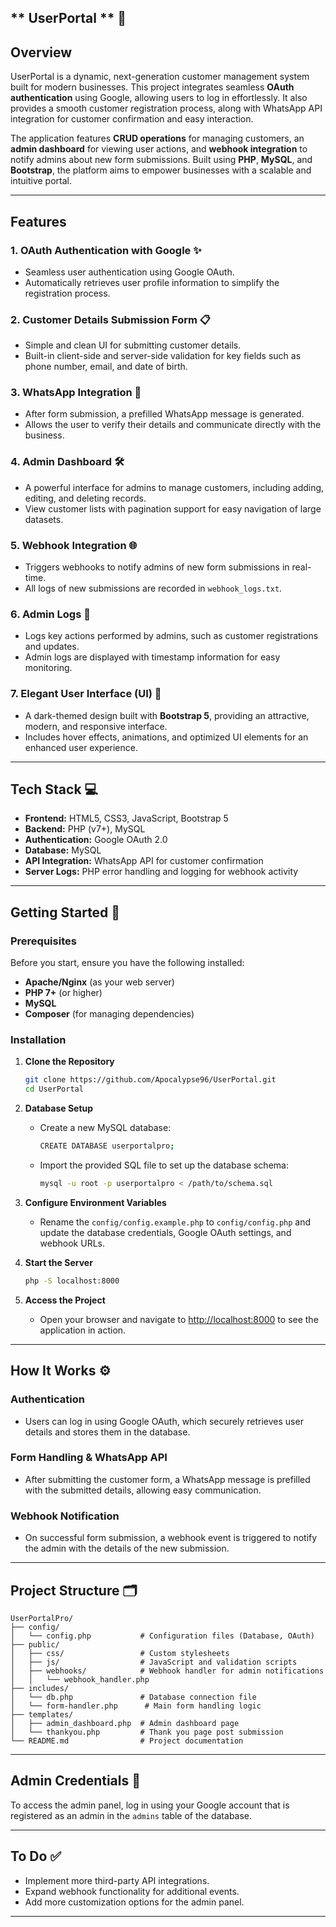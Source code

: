 ## ** UserPortal ** 🎉

## **Overview**

UserPortal  is a dynamic, next-generation customer management system built for modern businesses. This project integrates seamless **OAuth authentication** using Google, allowing users to log in effortlessly. It also provides a smooth customer registration process, along with WhatsApp API integration for customer confirmation and easy interaction.

The application features **CRUD operations** for managing customers, an **admin dashboard** for viewing user actions, and **webhook integration** to notify admins about new form submissions. Built using **PHP**, **MySQL**, and **Bootstrap**, the platform aims to empower businesses with a scalable and intuitive portal.

---

## **Features**

### 1. **OAuth Authentication with Google** ✨
   - Seamless user authentication using Google OAuth.
   - Automatically retrieves user profile information to simplify the registration process.
  
### 2. **Customer Details Submission Form** 📋
   - Simple and clean UI for submitting customer details.
   - Built-in client-side and server-side validation for key fields such as phone number, email, and date of birth.

### 3. **WhatsApp Integration** 📱
   - After form submission, a prefilled WhatsApp message is generated.
   - Allows the user to verify their details and communicate directly with the business.

### 4. **Admin Dashboard** 🛠️
   - A powerful interface for admins to manage customers, including adding, editing, and deleting records.
   - View customer lists with pagination support for easy navigation of large datasets.

### 5. **Webhook Integration** 🌐
   - Triggers webhooks to notify admins of new form submissions in real-time.
   - All logs of new submissions are recorded in `webhook_logs.txt`.

### 6. **Admin Logs** 📜
   - Logs key actions performed by admins, such as customer registrations and updates.
   - Admin logs are displayed with timestamp information for easy monitoring.

### 7. **Elegant User Interface (UI)** 🎨
   - A dark-themed design built with **Bootstrap 5**, providing an attractive, modern, and responsive interface.
   - Includes hover effects, animations, and optimized UI elements for an enhanced user experience.

---

## **Tech Stack** 💻

- **Frontend:** HTML5, CSS3, JavaScript, Bootstrap 5
- **Backend:** PHP (v7+), MySQL
- **Authentication:** Google OAuth 2.0
- **Database:** MySQL
- **API Integration:** WhatsApp API for customer confirmation
- **Server Logs:** PHP error handling and logging for webhook activity

---

## **Getting Started** 🚀

### **Prerequisites**

Before you start, ensure you have the following installed:
- **Apache/Nginx** (as your web server)
- **PHP 7+** (or higher)
- **MySQL**
- **Composer** (for managing dependencies)

### **Installation**

1. **Clone the Repository**
   ```bash
   git clone https://github.com/Apocalypse96/UserPortal.git
   cd UserPortal
   ```

2. **Database Setup**
   - Create a new MySQL database:
     ```bash
     CREATE DATABASE userportalpro;
     ```
   - Import the provided SQL file to set up the database schema:
     ```bash
     mysql -u root -p userportalpro < /path/to/schema.sql
     ```

3. **Configure Environment Variables**
   - Rename the `config/config.example.php` to `config/config.php` and update the database credentials, Google OAuth settings, and webhook URLs.

4. **Start the Server**
   ```bash
   php -S localhost:8000
   ```

5. **Access the Project**
   - Open your browser and navigate to [http://localhost:8000](http://localhost:8000) to see the application in action.

---

## **How It Works** ⚙️

### **Authentication**
- Users can log in using Google OAuth, which securely retrieves user details and stores them in the database.

### **Form Handling & WhatsApp API**
- After submitting the customer form, a WhatsApp message is prefilled with the submitted details, allowing easy communication.

### **Webhook Notification**
- On successful form submission, a webhook event is triggered to notify the admin with the details of the new submission.

---

## **Project Structure** 🗂️

```
UserPortalPro/
├── config/
│   └── config.php           # Configuration files (Database, OAuth)
├── public/
│   ├── css/                 # Custom stylesheets
│   ├── js/                  # JavaScript and validation scripts
│   ├── webhooks/            # Webhook handler for admin notifications
│   │   └── webhook_handler.php
├── includes/
│   └── db.php               # Database connection file
│   └── form-handler.php      # Main form handling logic
├── templates/
│   ├── admin_dashboard.php  # Admin dashboard page
│   └── thankyou.php         # Thank you page post submission
└── README.md                # Project documentation
```

---

## **Admin Credentials** 🔑

To access the admin panel, log in using your Google account that is registered as an admin in the `admins` table of the database.

---

## **To Do** ✅

- Implement more third-party API integrations.
- Expand webhook functionality for additional events.
- Add more customization options for the admin panel.

---
